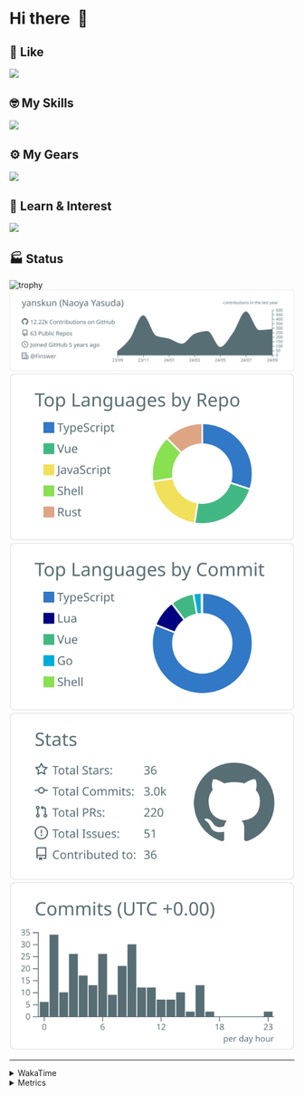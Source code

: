 # Hi there&nbsp; :wave:

## 💌 Like
<img src="https://go-skill-icons.vercel.app/api/icons?i=github" />

## 🤓 My Skills
<img src="https://go-skill-icons.vercel.app/api/icons?i=js,ts,vue,nuxtjs,react,nextjs,go,lua,git" />

## ⚙️ My Gears
<img src="https://go-skill-icons.vercel.app/api/icons?i=neovim,vscode,githubcopilot,alacritty,tmux" />

## 📖 Learn & Interest
<img src="https://go-skill-icons.vercel.app/api/icons?i=rust,deno,css,zig,playwright,githubactions,storybook,netlify,eslint" />


<!-- https://github.com/ryo-ma/github-profile-trophy -->

## 🏭 Status

<img src="https://github-profile-trophy.vercel.app/?username=yanskun&theme=onedark&row=1" alt="trophy">

<!-- https://github.com/vn7n24fzkq/github-profile-summary-cards -->
<picture>
  <source media="(prefers-color-scheme: dark)" srcset="https://raw.githubusercontent.com/yanskun/yanskun/master/profile-summary-card-output/nord_dark/0-profile-details.svg">
 <img src="https://raw.githubusercontent.com/yanskun/yanskun/master/profile-summary-card-output/default/0-profile-details.svg">
</picture>
<br>
<picture>
  <source media="(prefers-color-scheme: dark)" srcset="https://raw.githubusercontent.com/yanskun/yanskun/master/profile-summary-card-output/nord_dark/1-repos-per-language.svg">
 <img src="https://raw.githubusercontent.com/yanskun/yanskun/master/profile-summary-card-output/default/1-repos-per-language.svg">
</picture>
<picture>
  <source media="(prefers-color-scheme: dark)" srcset="https://raw.githubusercontent.com/yanskun/yanskun/master/profile-summary-card-output/nord_dark/2-most-commit-language.svg">
 <img src="https://raw.githubusercontent.com/yanskun/yanskun/master/profile-summary-card-output/default/2-most-commit-language.svg">
</picture>
<br>
<picture>
  <source media="(prefers-color-scheme: dark)" srcset="https://raw.githubusercontent.com/yanskun/yanskun/master/profile-summary-card-output/nord_dark/3-stats.svg">
 <img src="https://raw.githubusercontent.com/yanskun/yanskun/master/profile-summary-card-output/default/3-stats.svg">
</picture>
<picture>
  <source media="(prefers-color-scheme: dark)" srcset="https://raw.githubusercontent.com/yanskun/yanskun/master/profile-summary-card-output/nord_dark/4-productive-time.svg">
 <img src="https://raw.githubusercontent.com/yanskun/yanskun/master/profile-summary-card-output/default/4-productive-time.svg">
</picture>

---

<details>
  <summary>WakaTime</summary>
<!--START_SECTION:waka-->
![Code Time](http://img.shields.io/badge/Code%20Time-1%2C287%20hrs%2051%20mins-blue)

**🐱 My GitHub Data** 

> 📦 138.8 kB Used in GitHub's Storage 
 > 
> 🏆 2,197 Contributions in the Year 2024
 > 
> 💼 Opted to Hire
 > 
> 📜 115 Public Repositories 
 > 
> 🔑 4 Private Repositories 
 > 
**I'm an Early 🐤** 

```text
🌞 Morning                5020 commits        ███░░░░░░░░░░░░░░░░░░░░░░   13.80 % 
🌆 Daytime                19220 commits       █████████████░░░░░░░░░░░░   52.83 % 
🌃 Evening                8668 commits        ██████░░░░░░░░░░░░░░░░░░░   23.83 % 
🌙 Night                  3471 commits        ██░░░░░░░░░░░░░░░░░░░░░░░   09.54 % 
```
📅 **I'm Most Productive on Tuesday** 

```text
Monday                   4919 commits        ███░░░░░░░░░░░░░░░░░░░░░░   13.52 % 
Tuesday                  7733 commits        █████░░░░░░░░░░░░░░░░░░░░   21.26 % 
Wednesday                6450 commits        ████░░░░░░░░░░░░░░░░░░░░░   17.73 % 
Thursday                 7213 commits        █████░░░░░░░░░░░░░░░░░░░░   19.83 % 
Friday                   5272 commits        ████░░░░░░░░░░░░░░░░░░░░░   14.49 % 
Saturday                 2039 commits        █░░░░░░░░░░░░░░░░░░░░░░░░   05.60 % 
Sunday                   2753 commits        ██░░░░░░░░░░░░░░░░░░░░░░░   07.57 % 
```


📊 **This Week I Spent My Time On** 

```text
🕑︎ Time Zone: Asia/Tokyo

💬 Programming Languages: 
TypeScript               29 hrs 28 mins      ██████████████████░░░░░░░   72.94 % 
YAML                     4 hrs 18 mins       ███░░░░░░░░░░░░░░░░░░░░░░   10.65 % 
JSON                     2 hrs 14 mins       █░░░░░░░░░░░░░░░░░░░░░░░░   05.56 % 
Markdown                 1 hr 10 mins        █░░░░░░░░░░░░░░░░░░░░░░░░   02.90 % 
Go                       58 mins             █░░░░░░░░░░░░░░░░░░░░░░░░   02.41 % 

🔥 Editors: 
VS Code                  29 hrs 50 mins      ██████████████████░░░░░░░   73.86 % 
Neovim                   10 hrs 33 mins      ███████░░░░░░░░░░░░░░░░░░   26.14 % 

💻 Operating System: 
Mac                      40 hrs 24 mins      █████████████████████████   100.00 % 
```


 Last Updated on 23/09/2024 06:17:21 UTC
<!--END_SECTION:waka-->
</details>

<details>
  <summary>Metrics</summary>
  <img src="https://github.com/yanskun/yanskun/blob/main/github-metrics.svg" alt="Metrics">
</details>
